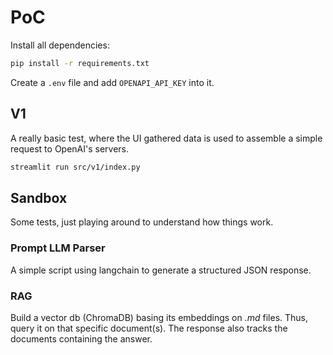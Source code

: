 # PoC

Install all dependencies:
```sh
pip install -r requirements.txt
```

Create a `.env` file and add `OPENAPI_API_KEY` into it.

## V1

A really basic test, where the UI gathered data is used to assemble a simple request to OpenAI's servers.

```sh
streamlit run src/v1/index.py
```

## Sandbox

Some tests, just playing around to understand how things work.

### Prompt LLM Parser

A simple script using langchain to generate a structured JSON response.

### RAG

Build a vector db (ChromaDB) basing its embeddings on *.md* files. Thus, query it on that specific document(s). The response also tracks the documents containing the answer.